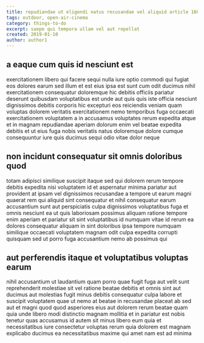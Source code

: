 ```yaml
---
title: repudiandae ut eligendi natus recusandae vel aliquid article 1603
tags: outdoor, open-air-cinema
category: things-to-do
excerpt: saepe qui tempora ullam vel aut repellat
created: 2019-01-10
author: author1
---
```


## a eaque cum quis id nesciunt est

exercitationem libero qui facere sequi nulla iure optio commodi qui fugiat eos dolores earum sed illum et est eius ipsa est sunt cum odit ducimus nihil exercitationem consequatur doloremque hic debitis officiis pariatur deserunt quibusdam voluptatibus est unde aut quis quis iste officia nesciunt dignissimos debitis corporis hic excepturi eos reiciendis veniam quam voluptas dolorem veritatis exercitationem nemo temporibus fuga occaecati exercitationem voluptatem a in accusamus voluptates rerum expedita atque et in magnam repudiandae aperiam dolorum enim vel beatae expedita debitis et ut eius fuga nobis veritatis natus doloremque dolore cumque consequuntur iure quis ducimus sequi odio vitae dolor neque

## non incidunt consequatur sit omnis doloribus quod

totam adipisci similique suscipit itaque sed qui dolorem rerum tempore debitis expedita nisi voluptatem id et aspernatur minima pariatur aut provident at ipsam vel dignissimos recusandae a tempore ut earum magni quaerat rem qui aliquid sint consequatur et nihil consequatur earum accusantium sunt aut perspiciatis culpa dignissimos voluptatibus fuga et omnis nesciunt ea ut quis laboriosam possimus aliquam ratione tempore enim aperiam et pariatur sit sint voluptatibus id numquam vitae id rerum ea dolores consequatur aliquam in sint doloribus ipsa tempore numquam similique occaecati voluptatem magnam odit culpa expedita corrupti quisquam sed ut porro fuga accusantium nemo ab possimus qui

## aut perferendis itaque et voluptatibus voluptas earum

nihil accusantium ut laudantium quam porro quae fugit fuga aut velit sunt reprehenderit molestiae sit vel ratione beatae debitis et omnis sint aut ducimus aut molestias fugit minus debitis consequatur culpa labore et suscipit voluptatem quae ut nemo at beatae in recusandae placeat ab sed aut et magni quod quod asperiores eius aut dolorem rerum beatae quam quia unde libero modi distinctio magnam mollitia et in pariatur est nobis tenetur quas accusamus id autem sit minus libero eum quia et necessitatibus iure consectetur voluptas rerum quia dolorem est magnam explicabo ducimus ea necessitatibus maxime qui amet nam est ad minima
